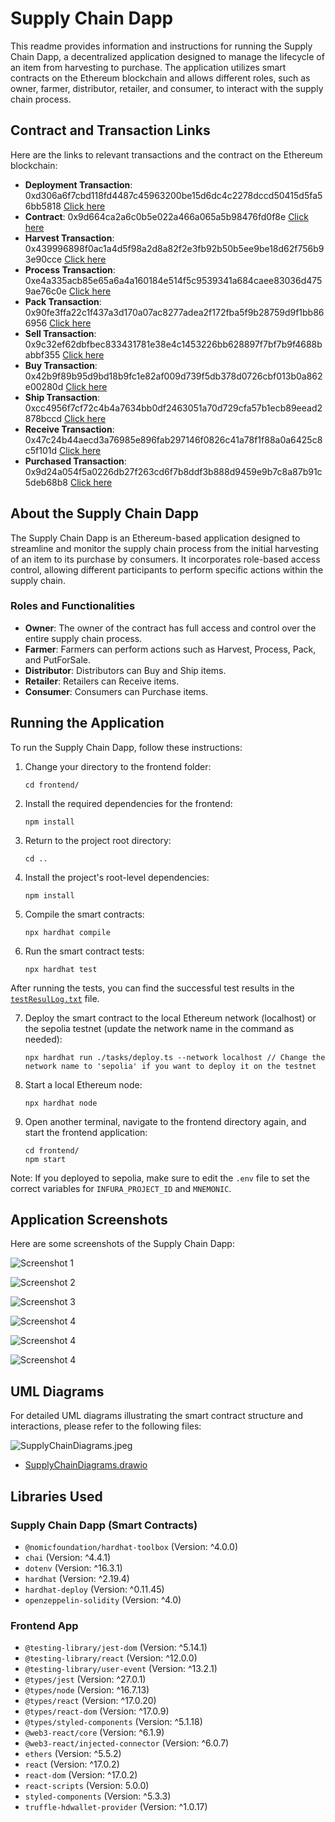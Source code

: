 # Supply Chain Dapp

This readme provides information and instructions for running the Supply Chain Dapp, a decentralized application designed to manage the lifecycle of an item from harvesting to purchase. The application utilizes smart contracts on the Ethereum blockchain and allows different roles, such as owner, farmer, distributor, retailer, and consumer, to interact with the supply chain process.

## Contract and Transaction Links

Here are the links to relevant transactions and the contract on the Ethereum blockchain:

- **Deployment Transaction**: 0xd306a6f7cbd118fd4487c45963200be15d6dc4c2278dccd50415d5fa56bb5818 [Click here](https://sepolia.etherscan.io/tx/0xd306a6f7cbd118fd4487c45963200be15d6dc4c2278dccd50415d5fa56bb5818)
- **Contract**: 0x9d664ca2a6c0b5e022a466a065a5b98476fd0f8e [Click here](https://sepolia.etherscan.io/address/0x9d664ca2a6c0b5e022a466a065a5b98476fd0f8e)
- **Harvest Transaction**: 0x439996898f0ac1a4d5f98a2d8a82f2e3fb92b50b5ee9be18d62f756b93e90cce [Click here](https://sepolia.etherscan.io/tx/0x439996898f0ac1a4d5f98a2d8a82f2e3fb92b50b5ee9be18d62f756b93e90cce)
- **Process Transaction**: 0xe4a335acb85e65a6a4a160184e514f5c9539341a684caee83036d4759ae76c0e [Click here](https://sepolia.etherscan.io/tx/0xe4a335acb85e65a6a4a160184e514f5c9539341a684caee83036d4759ae76c0e)
- **Pack Transaction**: 0x90fe3ffa22c1f437a3d170a07ac8277adea2f172fba5f9b28759d9f1bb866956 [Click here](https://sepolia.etherscan.io/tx/0x90fe3ffa22c1f437a3d170a07ac8277adea2f172fba5f9b28759d9f1bb866956)
- **Sell Transaction**: 0x9c32ef62dbfbec833431781e38e4c1453226bb628897f7bf7b9f4688babbf355 [Click here](https://sepolia.etherscan.io/tx/0x9c32ef62dbfbec833431781e38e4c1453226bb628897f7bf7b9f4688babbf355)
- **Buy Transaction**: 0x42b9f89b95d9bd18b9fc1e82af009d739f5db378d0726cbf013b0a862e00280d [Click here](https://sepolia.etherscan.io/tx/0x42b9f89b95d9bd18b9fc1e82af009d739f5db378d0726cbf013b0a862e00280d)
- **Ship Transaction**: 0xcc4956f7cf72c4b4a7634bb0df2463051a70d729cfa57b1ecb89eead2878bccd [Click here](https://sepolia.etherscan.io/tx/0xcc4956f7cf72c4b4a7634bb0df2463051a70d729cfa57b1ecb89eead2878bccd)
- **Receive Transaction**: 0x47c24b44aecd3a76985e896fab297146f0826c41a78f1f88a0a6425c8c5f101d [Click here](https://sepolia.etherscan.io/tx/0x47c24b44aecd3a76985e896fab297146f0826c41a78f1f88a0a6425c8c5f101d)
- **Purchased Transaction**: 0x9d24a054f5a0226db27f263cd6f7b8ddf3b888d9459e9b7c8a87b91c5deb68b8 [Click here](https://sepolia.etherscan.io/tx/0x9d24a054f5a0226db27f263cd6f7b8ddf3b888d9459e9b7c8a87b91c5deb68b8)

## About the Supply Chain Dapp

The Supply Chain Dapp is an Ethereum-based application designed to streamline and monitor the supply chain process from the initial harvesting of an item to its purchase by consumers. It incorporates role-based access control, allowing different participants to perform specific actions within the supply chain.

### Roles and Functionalities

- **Owner**: The owner of the contract has full access and control over the entire supply chain process.
- **Farmer**: Farmers can perform actions such as Harvest, Process, Pack, and PutForSale.
- **Distributor**: Distributors can Buy and Ship items.
- **Retailer**: Retailers can Receive items.
- **Consumer**: Consumers can Purchase items.

## Running the Application

To run the Supply Chain Dapp, follow these instructions:

1. Change your directory to the frontend folder:
   ```
   cd frontend/
   ```

2. Install the required dependencies for the frontend:
   ```
   npm install
   ```

3. Return to the project root directory:
   ```
   cd ..
   ```

4. Install the project's root-level dependencies:
   ```
   npm install
   ```

5. Compile the smart contracts:
   ```
   npx hardhat compile
   ```

6. Run the smart contract tests:
   ```
   npx hardhat test
   ```
After running the tests, you can find the successful test results in the [`testResulLog.txt`](./testResulLog.txt) file.


7. Deploy the smart contract to the local Ethereum network (localhost) or the sepolia testnet (update the network name in the command as needed):
   ```
   npx hardhat run ./tasks/deploy.ts --network localhost // Change the network name to 'sepolia' if you want to deploy it on the testnet
   ```

8. Start a local Ethereum node:
   ```
   npx hardhat node
   ```

9. Open another terminal, navigate to the frontend directory again, and start the frontend application:
   ```
   cd frontend/
   npm start
   ```

Note: If you deployed to sepolia, make sure to edit the `.env` file to set the correct variables for `INFURA_PROJECT_ID` and `MNEMONIC`.

## Application Screenshots

Here are some screenshots of the Supply Chain Dapp:

![Screenshot 1](./assets/image1.png)

![Screenshot 2](./assets/image2.png)

![Screenshot 3](./assets/image3.png)

![Screenshot 4](./assets/image4.png)

![Screenshot 4](./assets/image5.png)

![Screenshot 4](./assets/image6.png)


## UML Diagrams

For detailed UML diagrams illustrating the smart contract structure and interactions, please refer to the following files:

![SupplyChainDiagrams.jpeg](./UML/SupplyChainDiagrams.jpeg)
- [SupplyChainDiagrams.drawio](https://viewer.diagrams.net/?tags=%7B%7D&highlight=0000ff&edit=_blank&layers=1&nav=1&title=SupplyChain%20Diagram.drawio#Uhttps%3A%2F%2Fraw.githubusercontent.com%2Frezaiyan%2Fsupply-chain-dapp%2Fmain%2FUML%2FSupplyChain%2520Diagram.drawio)

## Libraries Used

### Supply Chain Dapp (Smart Contracts)

- `@nomicfoundation/hardhat-toolbox` (Version: ^4.0.0)
- `chai` (Version: ^4.4.1)
- `dotenv` (Version: ^16.3.1)
- `hardhat` (Version: ^2.19.4)
- `hardhat-deploy` (Version: ^0.11.45)
- `openzeppelin-solidity` (Version: ^4.0)

### Frontend App

- `@testing-library/jest-dom` (Version: ^5.14.1)
- `@testing-library/react` (Version: ^12.0.0)
- `@testing-library/user-event` (Version: ^13.2.1)
- `@types/jest` (Version: ^27.0.1)
- `@types/node` (Version: ^16.7.13)
- `@types/react` (Version: ^17.0.20)
- `@types/react-dom` (Version: ^17.0.9)
- `@types/styled-components` (Version: ^5.1.18)
- `@web3-react/core` (Version: ^6.1.9)
- `@web3-react/injected-connector` (Version: ^6.0.7)
- `ethers` (Version: ^5.5.2)
- `react` (Version: ^17.0.2)
- `react-dom` (Version: ^17.0.2)
- `react-scripts` (Version: 5.0.0)
- `styled-components` (Version: ^5.3.3)
- `truffle-hdwallet-provider` (Version: ^1.0.17)
